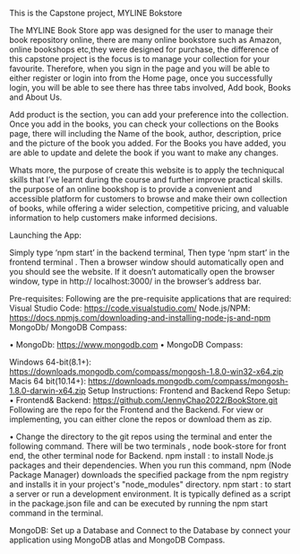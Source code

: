 This is the Capstone project, MYLINE Bokstore

The MYLINE Book Store app was designed for the user to manage their book repository online, there are many online bookstore such as Amazon, online bookshops etc,they were designed for purchase, the difference of this capstone project is the focus is to manage your collection for your favourite. 
Therefore, when you sign in the page and you will be able to either register or login into from the Home page, once you successfully login, you will be able to see there has three tabs involved, Add book, Books and About Us.

Add product is the section, you can add your preference into the collection. Once you add in the books, you can check your collections on the Books page, there will including the Name of the book, author, description, price and the picture of the book you added. For the Books you have added, you are able to update and delete the book if you want to make any changes.  

Whats more, the purpose of create this website is to apply the techniqucal skills that I’ve  learnt during the course and further improve practical skills. the purpose of an online bookshop is to provide a convenient and accessible platform for customers to browse and make their own collection of books, while offering a wider selection, competitive pricing, and valuable information to help customers make informed decisions.

Launching the App:  

Simply type ‘npm start’ in the backend terminal, 
Then type ‘npm start’ in the frontend  terminal . Then a browser window should automatically open and you should see the website. 
If it doesn’t automatically open the browser window, type in 
 http:// localhost:3000/ in the browser’s address bar. 
 
 
 Pre-requisites: 
Following are the pre-requisite applications that are required: 
Visual Studio Code: https://code.visualstudio.com/ 
Node.js/NPM: https://docs.npmjs.com/downloading-and-installing-node-js-and-npm 
MongoDb/ MongoDB Compass:
  
• MongoDb:
           https://www.mongodb.com
• MongoDB Compass:  
   
Windows 64-bit(8.1+):
https://downloads.mongodb.com/compass/mongosh-1.8.0-win32-x64.zip
Macis 64 bit(10.14+): https://downloads.mongodb.com/compass/mongosh-1.8.0-darwin-x64.zip 
Setup Instructions: 
Frontend and Backend Repo Setup:  
     • Frontend& Backend: https://github.com/JennyChao2022/BookStore.git
                  Following are the  repo for the Frontend and the Backend. 
                   For view or implementing, you can either clone the repos or download them as zip.


• Change the directory to the git repos using the terminal and enter the following command.
There will be two terminals , node book-store for front end, the other terminal node for Backend.
npm install : to install Node.js packages and their dependencies. When you run this command, npm (Node Package Manager) downloads the specified package from the npm registry and installs it in your project's "node_modules" directory.
npm start :  to start a server or run a development environment. It is typically defined as a script in the package.json file and can be executed by running the npm start command in the terminal.


MongoDB: Set up a Database and Connect to the Database by connect your application using MongoDB atlas and MongoDB Compass.


